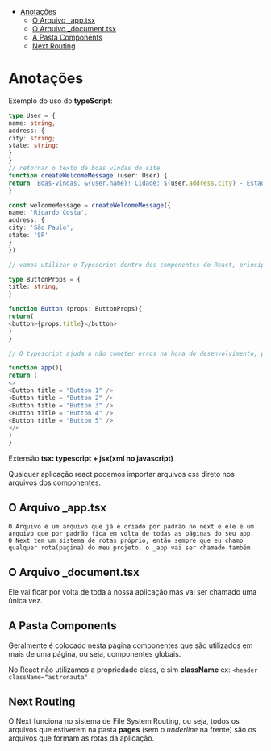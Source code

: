 - [Anotações](#anotações)
  - [O Arquivo \_app.tsx](#o-arquivo-_apptsx)
  - [O Arquivo \_document.tsx](#o-arquivo-_documenttsx)
  - [A Pasta Components](#a-pasta-components)
  - [Next Routing](#next-routing)

# Anotações

Exemplo do uso do **typeScript**:

```typeScript
type User = {
name: string,
address: {
city: string;
state: string;
}
}
// retornar o texto de boas vindas do site
function createWelcomeMessage (user: User) {
return `Boas-vindas, &{user.name}! Cidade: ${user.address.city} - Estado: ${user.address.state}.`
}

const welcomeMessage = createWelcomeMessage({
name: 'Ricardo Costa',
address: {
city: 'São Paulo',
state: 'SP'
}
})

// vamos utilizar o Typescript dentro dos componentes do React, principalmente para fazer a parte de tipagem das propriedades de um componente.

type ButtonProps = {
title: string;
}

function Button (props: ButtonProps){
return(
<button>{props.title}</button>
)
}

// O typescript ajuda a não cometer erros na hora do desenvolvimento, pois o próprio editor irá nos ajudar a escrever o código de acordo com a tipagem que foi definida e também facilita na manutenção do código.

function app(){
return (
<>
<Button title = "Button 1" />
<Button title = "Button 2" />
<Button title = "Button 3" />
<Button title = "Button 4" />
<Button title = "Button 5" />
</>
)
}
```

Extensão **tsx: typescript + jsx(xml no javascript)**

Qualquer aplicação react podemos importar arquivos css direto nos arquivos dos componentes.

## O Arquivo \_app.tsx

    O Arquivo é um arquivo que já é criado por padrão no next e ele é um arquivo que por padrão fica em volta de todas as páginas do seu app.
    O Next tem um sistema de rotas próprio, então sempre que eu chamo qualquer rota(pagina) do meu projeto, o _app vai ser chamado também.

## O Arquivo \_document.tsx

Ele vai ficar por volta de toda a nossa aplicação mas vai ser chamado uma única vez.

## A Pasta Components

Geralmente é colocado nesta página componentes que são utilizados em mais de uma página, ou seja, componentes globais.

No React não utilizamos a propriedade class, e sim **className** ex: `<header className="astronauta"`

## Next Routing

O Next funciona no sistema de File System Routing, ou seja, todos os arquivos que estiverem na pasta **pages** (sem o _underline_ na frente) são os arquivos que formam as rotas da aplicação.
